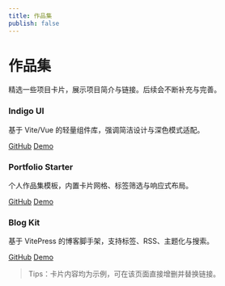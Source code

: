 ```yaml
---
title: 作品集
publish: false
---
```


# 作品集

精选一些项目卡片，展示项目简介与链接。后续会不断补充与完善。

<div class="xl-grid">
  <div class="xl-card">
    <h3>Indigo UI</h3>
    <p>基于 Vite/Vue 的轻量组件库，强调简洁设计与深色模式适配。</p>
    <div class="xl-links">
      <a class="xl-chip" href="https://github.com/lxlcool3000" target="_blank" rel="noreferrer">GitHub</a>
      <a class="xl-chip" href="#" target="_blank" rel="noreferrer">Demo</a>
    </div>
  </div>

  <div class="xl-card">
    <h3>Portfolio Starter</h3>
    <p>个人作品集模板，内置卡片网格、标签筛选与响应式布局。</p>
    <div class="xl-links">
      <a class="xl-chip" href="https://github.com/lxlcool3000" target="_blank" rel="noreferrer">GitHub</a>
      <a class="xl-chip" href="#" target="_blank" rel="noreferrer">Demo</a>
    </div>
  </div>

  <div class="xl-card">
    <h3>Blog Kit</h3>
    <p>基于 VitePress 的博客脚手架，支持标签、RSS、主题化与搜索。</p>
    <div class="xl-links">
      <a class="xl-chip" href="https://github.com/lxlcool3000" target="_blank" rel="noreferrer">GitHub</a>
      <a class="xl-chip" href="#" target="_blank" rel="noreferrer">Demo</a>
    </div>
  </div>
</div>

> Tips：卡片内容均为示例，可在该页面直接增删并替换链接。
